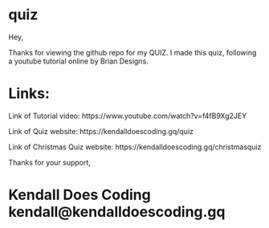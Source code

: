 # quiz

Hey,

Thanks for viewing the github repo for my QUIZ.
I made this quiz, following a youtube tutorial online by Brian Designs.

<h1>Links:</h1>
<p>Link of Tutorial video: https://www.youtube.com/watch?v=f4fB9Xg2JEY</p>
<p>Link of Quiz website: https://kendalldoescoding.gq/quiz</p>
<p>Link of Christmas Quiz website: https://kendalldoescoding.gq/christmasquiz</p>

Thanks for your support,
<h1>Kendall Does Coding
kendall@kendalldoescoding.gq</h1>
